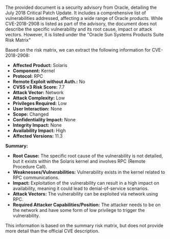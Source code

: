 The provided document is a security advisory from Oracle, detailing the July 2018 Critical Patch Update. It includes a comprehensive list of vulnerabilities addressed, affecting a wide range of Oracle products. While CVE-2018-2908 is listed as part of the advisory, the document does not describe the specific vulnerability and its root cause, impact or attack vectors. However, it is listed under the "Oracle Sun Systems Products Suite Risk Matrix"

Based on the risk matrix, we can extract the following information for CVE-2018-2908:
  
  - **Affected Product:** Solaris
  - **Component:** Kernel
  - **Protocol:** RPC
  - **Remote Exploit without Auth.:** No
  - **CVSS v3 Risk Score:** 7.7
  - **Attack Vector:** Network
  - **Attack Complexity:** Low
  - **Privileges Required:** Low
  - **User Interaction:** None
  - **Scope:** Changed
  - **Confidentiality Impact:** None
  - **Integrity Impact:** None
  - **Availability Impact:** High
  - **Affected Versions:** 11.3

**Summary:**

*   **Root Cause:** The specific root cause of the vulnerability is not detailed, but it exists within the Solaris kernel and involves RPC (Remote Procedure Call).
*   **Weaknesses/Vulnerabilities:** Vulnerability exists in the kernel related to RPC communications.
*  **Impact:** Exploitation of the vulnerability can result in a high impact on availability, meaning it could lead to denial-of-service scenarios.
*   **Attack Vectors:** The vulnerability can be exploited via network using RPC.
*   **Required Attacker Capabilities/Position:** The attacker needs to be on the network and have some form of low privilege to trigger the vulnerability.

This information is based on the summary risk matrix, but does not provide more detail than the official CVE description.